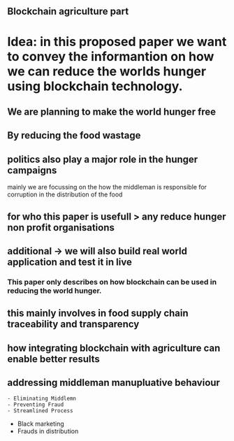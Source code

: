 

## Blockchain agriculture part


# Idea: in this proposed paper we want to convey the informantion on how we can reduce the worlds hunger using blockchain technology.


## We are planning to make the world hunger free


## By reducing the food wastage 

## politics also play a major role in the hunger campaigns

mainly we are focussing on the how the middleman is responsible for corruption in the distribution of the food

## for who this paper is usefull > any reduce hunger non profit organisations

## additional -> we will also build real world application and test it in live






### This paper only describes on how blockchain can be used in reducing the world hunger.




## this mainly involves in food supply chain traceability and transparency



## how integrating blockchain with agriculture can enable better results


## addressing middleman manupluative behaviour
    - Eliminating Middlemn
    - Preventing Fraud
    - Streamlined Process
    
- Black marketing
- Frauds in distribution



